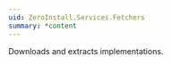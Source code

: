 ```yaml
---
uid: ZeroInstall.Services.Fetchers
summary: *content
---
```

Downloads and extracts implementations.
